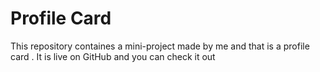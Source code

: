 <h1>Profile Card</h1>
<p>This repository containes a mini-project made by me and that is a profile card . It is live on GitHub and you can check it out</p>

